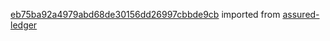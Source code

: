 [eb75ba92a4979abd68de30156dd26997cbbde9cb](https://github.com/insolar/assured-ledger/commit/eb75ba92a4979abd68de30156dd26997cbbde9cb) imported from [assured-ledger](https://github.com/insolar/assured-ledger)
